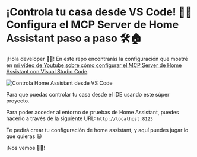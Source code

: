 # ¡Controla tu casa desde VS Code! 🧠💡 Configura el MCP Server de Home Assistant paso a paso 🛠️🏠

¡Hola developer 👋🏻! En este repo encontrarás la configuración que mostré en [mi vídeo de Youtube sobre cómo configurar el MCP Server de Home Assistant con Visual Studio Code](https://youtu.be/6J4KD5NJtdc).

![Controla Home Assistant desde VS Code](https://github.com/user-attachments/assets/b85743ec-9b3d-476b-9fd2-5bd5245de794)


Para que puedas controlar tu casa desde el IDE usando este súper proyecto.

Para poder acceder al entorno de pruebas de Home Assistant, puedes hacerlo a través de la siguiente URL: `http://localhost:8123`

Te pedirá crear tu configuración de home assistant, y aquí puedes jugar lo que quieras 😃

¡Nos vemos 👋🏻!

